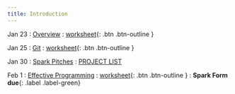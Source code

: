 ```yaml
---
title: Introduction
---
```


Jan 23 
: [Overview](https://github.com/gallettilance/CS506-Spring2023/raw/main/slides/00_CS_506_Overview.pdf) 
  : [worksheet](https://github.com/gallettilance/CS506-Spring2023/blob/main/worksheets/worksheet_00.ipynb){: .btn .btn-outline }

Jan 25 
: [Git](https://github.com/gallettilance/CS506-Spring2023/raw/main/slides/01_Git.pdf) 
  : [worksheet](https://github.com/gallettilance/CS506-Spring2023/blob/main/worksheets/worksheet_01.ipynb){: .btn .btn-outline }

Jan 30 
: [Spark Pitches](https://docs.google.com/presentation/d/1XcuE421eNnpdMXymouuF8r1vKG-CLNmvSz4c8Zh8ZJg/edit?usp=sharing)
  : [PROJECT LIST](https://docs.google.com/spreadsheets/d/1l96NRpCe63Azn4L_qCl9Q8VJmGt_SA9iUF_YFoh0Hgc/edit?usp=sharing) 

Feb 1 
: [Effective Programming](https://github.com/gallettilance/CS506-Spring2023/raw/main/slides/02_Clean_Code.pdf) 
  : [worksheet](https://github.com/gallettilance/CS506-Spring2023/blob/main/worksheets/worksheet_02.ipynb){: .btn .btn-outline } 
    : **Spark Form due**{: .label .label-green} 
